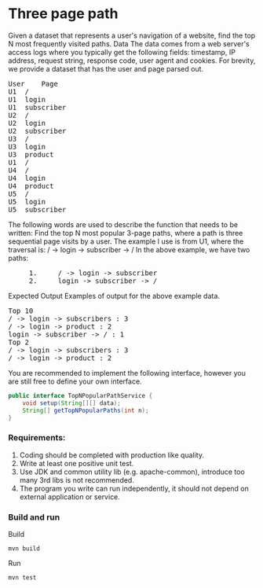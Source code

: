 # Three page path

Given a dataset that represents a user's navigation of a website, find the top N most frequently visited paths.
Data
The data comes from a web server's access logs where you typically get the following fields: timestamp, IP address, request string, response code, user agent and cookies. For brevity, we provide a dataset that has the user and page parsed out.

<pre>
User	Page
U1	/
U1	login
U1	subscriber
U2	/
U2	login
U2	subscriber
U3	/
U3	login
U3	product
U1	/
U4	/
U4	login
U4	product
U5	/
U5	login
U5	subscriber
</pre>

The following words are used to describe the function that needs to be written: Find the top N most popular 3-page paths, where a path is three sequential page visits by a user.
The example I use is from U1, where the traversal is: / -> login -> subscriber -> /
In the above example, we have two paths:

<pre>
     1.     / -> login -> subscriber
     2.     login -> subscriber -> /
</pre>

Expected Output
Examples of output for the above example data.

<pre>
Top 10
/ -> login -> subscribers : 3
/ -> login -> product : 2
login -> subscriber -> / : 1
Top 2
/ -> login -> subscribers : 3
/ -> login -> product : 2
</pre>

You are recommended to implement the following interface, however you are still free to define your own interface. 

```java
public interface TopNPopularPathService { 
    void setup(String[][] data); 
    String[] getTopNPopularPaths(int n); 
}
```

### Requirements: 

1) Coding should be completed with production like quality. 
2) Write at least one positive unit test. 
3) Use JDK and common utility lib (e.g. apache-common), introduce too many 3rd libs is not recommended. 
4) The program you write can run independently, it should not depend on external application or service. 

### Build and run

Build

```
mvn build
```

Run

```
mvn test
```



